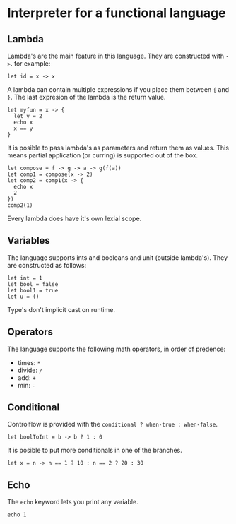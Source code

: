 # Interpreter for a functional language

## Lambda
Lambda's are the main feature in this language. They are constructed with `->`. for example:
```
let id = x -> x
```
A lambda can contain multiple expressions if you place them between `{` and `}`. The last expresion of the lambda is the return value.
```
let myfun = x -> {
  let y = 2
  echo x
  x == y
}
```
It is posible to pass lambda's as parameters and return them as values. This means partial application (or curring) is supported out of the box.
```
let compose = f -> g -> a -> g(f(a))
let comp1 = compose(x -> 2)
let comp2 = comp1(x -> {
  echo x
  2
})
comp2(1)
```
Every lambda does have it's own lexial scope.

## Variables
The language supports ints and booleans and unit (outside lambda's). They are constructed as follows:
```
let int = 1
let bool = false
let bool1 = true
let u = ()
```
Type's don't implicit cast on runtime.

## Operators
The language supports the following math operators, in order of predence:
* times: `*`
* divide: `/`
* add: `+`
* min: `-`

## Conditional
Controlflow is provided with the `conditional ? when-true : when-false`.
```
let boolToInt = b -> b ? 1 : 0
```
It is posible to put more conditionals in one of the branches.
```
let x = n -> n == 1 ? 10 : n == 2 ? 20 : 30
```

## Echo
The `echo` keyword lets you print any variable.
```
echo 1
```